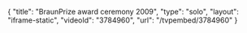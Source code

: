 {
    "title": "BraunPrize award ceremony 2009",
    "type": "solo",
    "layout": "iframe-static",
    "videoId": "3784960",
    "url": "\/tvpembed\/3784960"
}